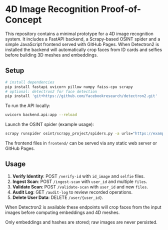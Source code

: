 # 4D Image Recognition Proof-of-Concept

This repository contains a minimal prototype for a 4D image recognition system.
It includes a FastAPI backend, a Scrapy-based OSINT spider and a simple
JavaScript frontend served with GitHub Pages. When Detectron2 is installed the
backend will automatically crop faces from ID cards and selfies before building
3D meshes and embeddings.

## Setup

```bash
# install dependencies
pip install fastapi uvicorn pillow numpy faiss-cpu scrapy
# optional: detectron2 for face detection
pip install 'git+https://github.com/facebookresearch/detectron2.git'
```

To run the API locally:

```bash
uvicorn backend.api:app --reload
```

Launch the OSINT spider (example usage):

```bash
scrapy runspider osint/scrapy_project/spiders.py -a urls="https://example.com"
```

The frontend files in `frontend/` can be served via any static web server or
GitHub Pages.

## Usage

1. **Verify Identity**: POST `/verify-id` with `id_image` and `selfie` files.
2. **Ingest Scan**: POST `/ingest-scan` with `user_id` and multiple `files`.
3. **Validate Scan**: POST `/validate-scan` with `user_id` and new `files`.
4. **Audit Log**: GET `/audit-log` to review recorded operations.
5. **Delete User Data**: DELETE `/user/{user_id}`.

When Detectron2 is available these endpoints will crop faces from the input
images before computing embeddings and 4D meshes.

Only embeddings and hashes are stored; raw images are never persisted.
